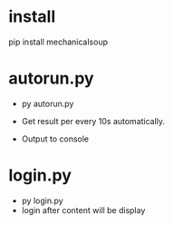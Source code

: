 
# install
pip install mechanicalsoup

# autorun.py
- py autorun.py


- Get result per every 10s automatically.
- Output to console

# login.py
- py login.py
- login after content will be display